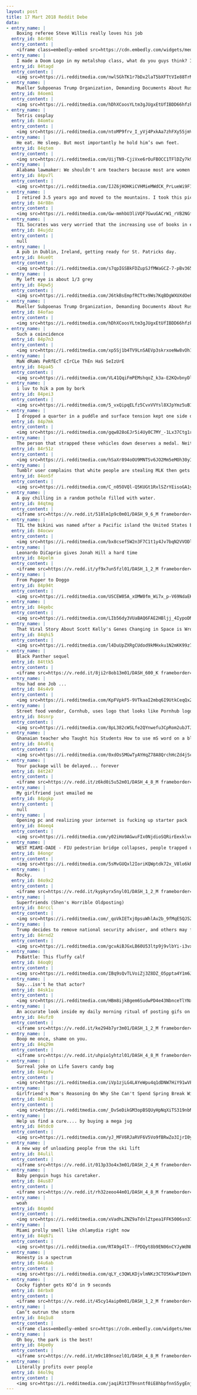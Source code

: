 ```yaml
---
layout: post
title: 17 Mart 2018 Reddit Debe
data:
- entry_name: |
    Boxing referee Steve Willis really loves his job
  entry_id: 84r86t
  entry_content: |
    <iframe class=embedly-embed src=https://cdn.embedly.com/widgets/media.html?src=https%3A%2F%2Fgfycat.com%2Fifr%2FFavoriteVibrantArmyant&url=https%3A%2F%2Fgfycat.com%2FFavoriteVibrantArmyant&image=https%3A%2F%2Fthumbs.gfycat.com%2FFavoriteVibrantArmyant-size_restricted.gif&key=522baf40bd3911e08d854040d3dc5c07&type=text%2Fhtml&schema=gfycat width=506 height=360 scrolling=no frameborder=0 allowfullscreen></iframe>
- entry_name: |
    I made a Doom Logo in my metalshop class, what do you guys think? Its not done yet.
  entry_id: 84tagd
  entry_content: |
    <img src=https://i.redditmedia.com/nwlSGhTK1r7bDx2laT5bXFTtVIe88TrM3iduWuEaGS4.jpg?fm=jpg&s=ff5d608df66fa0ce4dd0d0e211e4c88a frameborder=0>
- entry_name: |
    Mueller Subpoenas Trump Organization, Demanding Documents About Russia
  entry_id: 84oem1
  entry_content: |
    <img src=https://i.redditmedia.com/hDhXCoosYLtm3gJUgxEtUfIBDD66hfzksTICcsAI1Ss.jpg?fm=jpg&s=dbe821a7b0c82f061ea54746a3d853c2 frameborder=0>
- entry_name: |
    Tetris cosplay
  entry_id: 84omtu
  entry_content: |
    <img src=https://i.redditmedia.com/ntoMP9frv_I_yVj4PxkAa7zhFXy55jmVeZJFcHJJ0Cc.gif?fm=jpg&s=6a9a31e453a39c3f1c0a4c26a1a52cf5 frameborder=0>
- entry_name: |
    He eat. He sleep. But most importantly he hold him’s own feet.
  entry_id: 84qtem
  entry_content: |
    <img src=https://i.redditmedia.com/UijTN9-CjiVxe6rOuFBOCC1TFlDZy7k9x4NgJbz_4GE.jpg?fm=jpg&s=2e9ea07a87528efc3dbf28d3a5091a52 frameborder=0>
- entry_name: |
    Alabama lawmaker: We shouldn't arm teachers because most are women
  entry_id: 84pv7l
  entry_content: |
    <img src=https://i.redditmedia.com/IJZ6jHOHKiCVHMieMWdCK_PrLueWi9F1EUHOXAxfyv8.jpg?fm=jpg&s=ac168a78d7b50c8cfef846baa39cc292 frameborder=0>
- entry_name: |
    I retired 3.5 years ago and moved to the mountains. I took this picture from my bedroom window this morning.
  entry_id: 84r88n
  entry_content: |
    <img src=https://i.redditmedia.com/Gw-mmhbU3liVQF7GwuGACrW1_rVB2NGf1Gt91zTofR0.jpg?fm=jpg&s=44a3bd93df56372da91d3d5c41f8a370 frameborder=0>
- entry_name: |
    TIL Socrates was very worried that the increasing use of books in education would have the effect of ruining students' ability to memorise things. We only remember this now because Plato wrote it down.
  entry_id: 84ujdz
  entry_content: |
    null
- entry_name: |
    A pub in Dublin, Ireland, getting ready for St. Patricks day.
  entry_id: 84ue0t
  entry_content: |
    <img src=https://i.redditmedia.com/s7qpIGSBkFDZupSJfMWaGCZ-7-pBv365ZuyTxhOK92k.jpg?fm=jpg&s=ecdc8ff5a6d6eeff1e21c55be25cbf73 frameborder=0>
- entry_name: |
    My left eye is about 1/3 grey
  entry_id: 84pw5j
  entry_content: |
    <img src=https://i.redditmedia.com/J6tkBsEmpfRCTtx9Ws7KqBDgWXUXdOe8JEpBKVcELGQ.jpg?fm=jpg&s=b122028c4ce8f566793270b53534b25c frameborder=0>
- entry_name: |
    Mueller Subpoenas Trump Organization, Demanding Documents About Russia
  entry_id: 84ofao
  entry_content: |
    <img src=https://i.redditmedia.com/hDhXCoosYLtm3gJUgxEtUfIBDD66hfzksTICcsAI1Ss.jpg?fm=jpg&s=dbe821a7b0c82f061ea54746a3d853c2 frameborder=0>
- entry_name: |
    Such a coincidence
  entry_id: 84p7n3
  entry_content: |
    <img src=https://i.redditmedia.com/xp5Sj1b4TV9LnSAEVp3skrxoeNw8vOh1zqVk8jL0i_k.jpg?fm=jpg&s=f2ff13ea9bca6ecf9f942dd41618240b frameborder=0>
- entry_name: |
    MaN dRaWs PeRfEcT cIrCLe ThEn HaS SeIzUrE
  entry_id: 84pa45
  entry_content: |
    <img src=https://i.redditmedia.com/VL41QqiFmPEMshqoZ_k3a-E2KQvbnyDlwQfvxwwk_9I.gif?fm=jpg&s=1b975b03d13dac4716e6b6dea91bf0f1 frameborder=0>
- entry_name: |
    i luv to hik a pom by bork
  entry_id: 84pei3
  entry_content: |
    <img src=https://i.redditmedia.com/5_vxQipqELfz5CvxVVYsl8XJpYmz5uB1ZKnGJNBsmyw.jpg?fm=jpg&s=e55099a7c00d88b657b18d64d1283888 frameborder=0>
- entry_name: |
    I dropped a quarter in a puddle and surface tension kept one side dry
  entry_id: 84p7mk
  entry_content: |
    <img src=https://i.redditmedia.com/gqw828oEJr5i4Uy0C7MY_-1Lx37Ctg1rKbXjVMN10Sg.jpg?fm=jpg&s=b243730385a47657cf633e3d404e19c0 frameborder=0>
- entry_name: |
    The person that strapped these vehicles down deserves a medal. Neither one touched the ground.
  entry_id: 84r51z
  entry_content: |
    <img src=https://i.redditmedia.com/hSaXr894oOU9MNTSv6JO2Mm5eMOh30yI7GhFkM4Q9sU.jpg?fm=jpg&s=4eb813e83d538dc2e45b08b2eb38be77 frameborder=0>
- entry_name: |
    Tumblr user complains that white people are stealing MLK then gets shut down by MLK
  entry_id: 84on5f
  entry_content: |
    <img src=https://i.redditmedia.com/C_n05OVQl-Q5KUGt1RxlSZrYEisoGA1ylCoJNCST6_w.jpg?fm=jpg&s=799156997271a7b2160a13d582ea61ef frameborder=0>
- entry_name: |
    A guy chilling in a random pothole filled with water.
  entry_id: 84qtmg
  entry_content: |
    <iframe src=https://v.redd.it/518lm1p9c0m01/DASH_9_6_M frameborder=0></iframe>
- entry_name: |
    TIL the bikini was named after a Pacific island the United States bombed during nuclear testing nuclear testing, displacing the entire population and rendering the island uninhabitable. The bikini was supposed to have the same explosive effect on men who saw women wearing it.
  entry_id: 84ocwv
  entry_content: |
    <img src=https://i.redditmedia.com/bx8csef5W2n3F7C1t1y4Jv7bqN2VVODlJCmk7DDR62I.jpg?fm=jpg&s=4d267deb5e067e86d2938d41cf834b98 frameborder=0>
- entry_name: |
    Leonardo DiCaprio gives Jonah Hill a hard time
  entry_id: 84pelm
  entry_content: |
    <iframe src=https://v.redd.it/yf9x7un5fzl01/DASH_1_2_M frameborder=0></iframe>
- entry_name: |
    From Pupper to Doggo
  entry_id: 84p94t
  entry_content: |
    <img src=https://i.redditmedia.com/USCEW05A_xOMW0fm_Wi7x_p-V69NdaEKR9vOiBaB8uA.jpg?fm=jpg&s=407356cef03c0c5346bac6e79c216b8c frameborder=0>
- entry_name: |
  entry_id: 84qebc
  entry_content: |
    <img src=https://i.redditmedia.com/LIb56dy3VUaBAQ6FAE2HBljj_4IypoDNvtVeG7ZaTgM.jpg?fm=jpg&s=559a3dced64232496fd03590dd39ac18 frameborder=0>
- entry_name: |
    That Viral Story About Scott Kelly's Genes Changing in Space is Wrong: “Scott’s DNA did not fundamentally change. What researchers did observe are changes in gene expression.
  entry_id: 84qhi5
  entry_content: |
    <img src=https://i.redditmedia.com/l4DuUpZXRgCUdod9kMHxku1N2mKK99z7yYWBVshEX5U.jpg?fm=jpg&s=3958f3375d6d777051e3632f6bf4fb4a frameborder=0>
- entry_name: |
    Black Panther sequel
  entry_id: 84ttk5
  entry_content: |
    <iframe src=https://v.redd.it/8ji2r8ob13m01/DASH_600_K frameborder=0></iframe>
- entry_name: |
    You had one Job ...
  entry_id: 84s4v9
  entry_content: |
    <img src=https://i.redditmedia.com/KpFVpkF5-9VTkaaI2mbq6I9UtkCeqQx2px2UIrWopl8.jpg?fm=jpg&s=ffe0902c393ac7fa3e393ef1df28a351 frameborder=0>
- entry_name: |
    Street food vendor, Cornhub, uses logo that looks like Pornhub logo.
  entry_id: 84snrp
  entry_content: |
    <img src=https://i.redditmedia.com/8pL382cWSLfe2QYnwefu3CpRom2ubJTJ9Hc0aY8z-KY.jpg?fm=jpg&s=093940579732dad8ca90252e6bbbd0eb frameborder=0>
- entry_name: |
    Ghanaian teacher who Taught his Students How to use mS word on a blackboard gets computers donated to his school
  entry_id: 84v0lq
  entry_content: |
    <img src=https://i.redditmedia.com/0xdOsSMGwTyAYHqZ78A8QrchHcZd4jScL3zbrDAtnhg.jpg?fm=jpg&s=1f16033e1c9eb3744680df1c7b7d25e7 frameborder=0>
- entry_name: |
    Your package will be delayed... forever
  entry_id: 84t247
  entry_content: |
    <iframe src=https://v.redd.it/z6kd0i5u52m01/DASH_4_8_M frameborder=0></iframe>
- entry_name: |
    My girlfriend just emailed me
  entry_id: 84pgkp
  entry_content: |
    null
- entry_name: |
    Opening pc and realizing your internet is fucking up starter pack
  entry_id: 84oeq4
  entry_content: |
    <img src=https://i.redditmedia.com/y02iHo9AGwuFIx0NjdioSQRirEexklvc4x2eix2nARA.jpg?fm=jpg&s=d85473bf762b1b69a07903caf6fde25a frameborder=0>
- entry_name: |
    WEST MIAMI-DADE - FIU pedestrian bridge collapses, people trapped underneath
  entry_id: 84ongr
  entry_content: |
    <img src=https://i.redditmedia.com/5sMvGUQxl2IoriKQWptdk72x_V8lo6kRbB_qdOA0378.jpg?fm=jpg&s=242c13d472c8827c6d9f1caf69dce7aa frameborder=0>
- entry_name: |
    Rocky.
  entry_id: 84o9x2
  entry_content: |
    <iframe src=https://v.redd.it/kypkyrx5nyl01/DASH_1_2_M frameborder=0></iframe>
- entry_name: |
    Superfriends (Shen's Horrible Oldposting)
  entry_id: 84rccl
  entry_content: |
    <img src=https://i.redditmedia.com/_qoVkIETxj0psuWhlAv2b_9fMqE5QJ52_1E2XW9ZPnQ.jpg?fm=jpg&s=8990c80cf73f8bb155ca051206f92f51 frameborder=0>
- entry_name: |
    Trump decides to remove national security adviser, and others may follow
  entry_id: 84rnd2
  entry_content: |
    <img src=https://i.redditmedia.com/gcvAiBJGxLB60U53ltp9j9vlbYi-i3vxk_WcR2BVIKA.jpg?fm=jpg&s=e992b73b15f3de9751ee3953de1cf1d6 frameborder=0>
- entry_name: |
    PsBattle: This fluffy calf
  entry_id: 84oq0j
  entry_content: |
    <img src=https://i.redditmedia.com/IBq9sQvTLVoiZj3Z8DZ_O5ppta4Y1m6JezrmcyBFKd4.jpg?fm=jpg&s=f9a27baf3627b006d06a8be2984b10fd frameborder=0>
- entry_name: |
    Say...isn't he that actor?
  entry_id: 84sk1u
  entry_content: |
    <img src=https://i.redditmedia.com/HBm8ijkBgem6SudwPD4e43NbnceTlYNxeGucK3MR4m0.jpg?fm=jpg&s=c9d7e1c1d15403376c77cd409e1095ac frameborder=0>
- entry_name: |
    An accurate look inside my daily morning ritual of posting gifs on Reddit and Imgur
  entry_id: 84ufz0
  entry_content: |
    <iframe src=https://v.redd.it/ke294b7yr3m01/DASH_1_2_M frameborder=0></iframe>
- entry_name: |
    Boop me once, shame on you.
  entry_id: 84q29m
  entry_content: |
    <iframe src=https://v.redd.it/uhpio1yhtzl01/DASH_4_8_M frameborder=0></iframe>
- entry_name: |
    Surreal joke on Life Savers candy bag
  entry_id: 84qofw
  entry_content: |
    <img src=https://i.redditmedia.com/iVp1zjLG4LAYeWpu4q1dDNW7HiY91wVFXRutjFsJBo8.jpg?fm=jpg&s=9068515ee25ffbdec729732d6fce111d frameborder=0>
- entry_name: |
    Girlfriend's Mom's Reasoning On Why She Can't Spend Spring Break With Me
  entry_id: 84oh1b
  entry_content: |
    <img src=https://i.redditmedia.com/_DvSeDikGM3opBSQUyHpNqXiTS319nbNxnm6BULh6Hw.jpg?fm=jpg&s=653fbcb2708f63de083290d84fba7791 frameborder=0>
- entry_name: |
    Help us find a cure.... by buying a mega jug
  entry_id: 84tdc0
  entry_content: |
    <img src=https://i.redditmedia.com/yJ_MFV6RJaRVF6V5Vo9fBRwZo3IjrI0yO1pKqP7fOxk.jpg?fm=jpg&s=013669d957fe68fd96c51eee5ba85d36 frameborder=0>
- entry_name: |
    A new way of unloading people from the ski lift
  entry_id: 84ulil
  entry_content: |
    <iframe src=https://v.redd.it/013p33o4x3m01/DASH_2_4_M frameborder=0></iframe>
- entry_name: |
    Baby penguin hugs his caretaker.
  entry_id: 84us87
  entry_content: |
    <iframe src=https://v.redd.it/rh32zeoo44m01/DASH_4_8_M frameborder=0></iframe>
- entry_name: |
    woah
  entry_id: 84qm0d
  entry_content: |
    <img src=https://i.redditmedia.com/xVadhLZNZ9aTdnlZtpea1FFK5006sn37GA7b5TYuoh8.png?fm=jpg&s=6f5e8a772e35282cbcc939cc13f14a89 frameborder=0>
- entry_name: |
    Miami prolly smell like chlamydia right now
  entry_id: 84q67i
  entry_content: |
    <img src=https://i.redditmedia.com/RTA9g4lT--fPDQyt8b9EN06nCYJyWdNU3FosMYI0lsU.jpg?fm=jpg&s=73461513a928c669ba36c8f8ac3d7c32 frameborder=0>
- entry_name: |
    Honesty is a spectrum
  entry_id: 84u6ab
  entry_content: |
    <img src=https://i.redditmedia.com/qLY_c3QWLKDjvlmNKz3CTO5KkwP1DmYu0qBeaBV6BMU.png?fm=jpg&s=6b07062f0097a34c0ecff7b0abe6598c frameborder=0>
- entry_name: |
    Cocky fighter gets KO’d in 9 seconds
  entry_id: 84rbx0
  entry_content: |
    <iframe src=https://v.redd.it/45cy14aip0m01/DASH_1_2_M frameborder=0></iframe>
- entry_name: |
    Can’t outrun the storm
  entry_id: 84q1u8
  entry_content: |
    <iframe class=embedly-embed src=https://cdn.embedly.com/widgets/media.html?src=https%3A%2F%2Fgfycat.com%2Fifr%2FTepidAdoredCapybara&url=https%3A%2F%2Fgfycat.com%2FTepidAdoredCapybara&image=https%3A%2F%2Fthumbs.gfycat.com%2FTepidAdoredCapybara-size_restricted.gif&key=522baf40bd3911e08d854040d3dc5c07&type=text%2Fhtml&schema=gfycat width=600 height=600 scrolling=no frameborder=0 allowfullscreen></iframe>
- entry_name: |
    Oh boy, the park is the best!
  entry_id: 84pe0y
  entry_content: |
    <iframe src=https://v.redd.it/m9c189nsezl01/DASH_4_8_M frameborder=0></iframe>
- entry_name: |
    Literally profits over people
  entry_id: 84ol9q
  entry_content: |
    <img src=https://i.redditmedia.com/jaqiR1t3T9nsntf0iE8hbpfnnS5ygEnjWvyP9y55gJU.jpg?fm=jpg&s=7129d86f597497f1409f624c3bc1c2cf frameborder=0>
---
```

